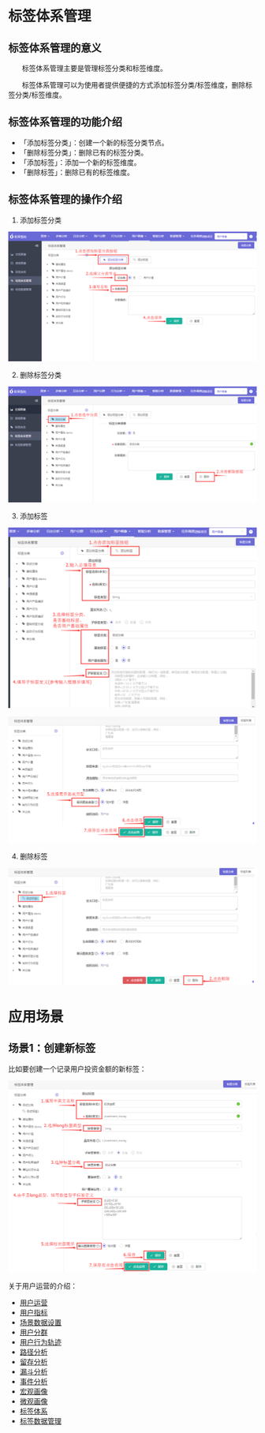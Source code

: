 # 标签体系管理

## 标签体系管理的意义
&emsp;&emsp;标签体系管理主要是管理标签分类和标签维度。

&emsp;&emsp;标签体系管理可以为使用者提供便捷的方式添加标签分类/标签维度，删除标签分类/标签维度。

## 标签体系管理的功能介绍  
  * 「添加标签分类」：创建一个新的标签分类节点。
  * 「删除标签分类」：删除已有的标签分类。
  * 「添加标签」：添加一个新的标签维度。
  * 「删除标签」：删除已有的标签维度。


## 标签体系管理的操作介绍  

1. 添加标签分类

  ![](/assets/user/tag-system-manager-1.png)

2. 删除标签分类

  ![](/assets/user/tag-system-manager-2.png)

3. 添加标签

  ![](/assets/user/tag-system-manager-3.png) 

  ![](/assets/user/tag-system-manager-4.png) 

4. 删除标签

  ![](/assets/user/tag-system-manager-5.png)   

# 应用场景

## 场景1：创建新标签
  比如要创建一个记录用户投资金额的新标签：
 
  ![](/assets/user/tag-system-manager-6.png) 


 


关于用户运营的介绍：
  * [用户运营](user-operation.md)
  * [用户指标](user-quota.md)
  * [场景数据设置](user-operation.md#scene-setting)
  * [用户分群](user-segmentation.md)
  * [用户行为轨迹](user-segmentation.md#behavior-trace)
  * [路径分析](path-analytics.md)
  * [留存分析](retation-analytics.md)
  * [漏斗分析](funnel-analytics.md)
  * [事件分析](event-analytics.md)
  * [宏观画像](macro-portrait.md)
  * [微观画像](micro-portrait.md)
  * [标签体系](tag-system.md)      
  * [标签数据管理](tag-data-manager.md)    